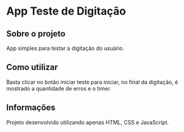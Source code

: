 # App Teste de Digitação

## Sobre o projeto

App simples para testar a digitação do usuário.

## Como utilizar

Basta clicar no botão iniciar teste para iniciar, no final da digitação, é mostrado a quantidade de erros e o timer.

## Informações

Projeto desenvolvido utilizando apenas HTML, CSS e JavaScript.
